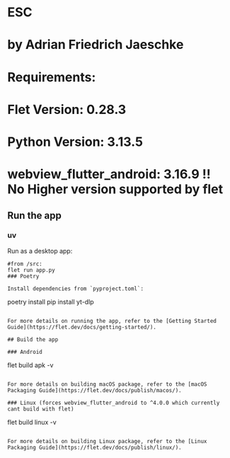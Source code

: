 # ESC
# by Adrian Friedrich Jaeschke
# Requirements:
# Flet Version: 0.28.3
# Python Version: 3.13.5
# webview_flutter_android: 3.16.9 !! No Higher version supported by flet

## Run the app

### uv

Run as a desktop app:

```
#from /src:
flet run app.py
### Poetry

Install dependencies from `pyproject.toml`:

```
poetry install
pip install yt-dlp
```

For more details on running the app, refer to the [Getting Started Guide](https://flet.dev/docs/getting-started/).

## Build the app

### Android

```
flet build apk -v
```

For more details on building macOS package, refer to the [macOS Packaging Guide](https://flet.dev/docs/publish/macos/).

### Linux (forces webview_flutter_android to ^4.0.0 which currently cant build with flet)

```
flet build linux -v
```

For more details on building Linux package, refer to the [Linux Packaging Guide](https://flet.dev/docs/publish/linux/).
